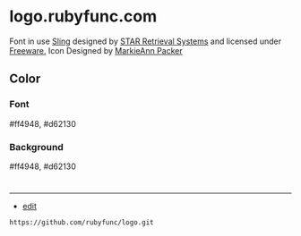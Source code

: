 # logo.rubyfunc.com

Font in use <a target="_blank" href="https://www.fontsquirrel.com/fonts/Sling">Sling</a> designed by
<a target="_blank" href="">STAR Retrieval Systems</a>
and licensed under
<a target="_blank" href="https://www.fontsquirrel.com/license/Sling">Freeware.</a>
Icon Designed by
<a target="_blank" href="https://thenounproject.com/MarkieAnn">MarkieAnn Packer</a></div></div>

## Color

### Font
#ff4948, #d62130

### Background
#ff4948, #d62130

#

---
+ [edit](https://github.com/rubyfunc/logo/edit/main/README.md)

```
https://github.com/rubyfunc/logo.git
```


